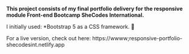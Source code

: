 **This project consists of my final portfolio delivery for the responsive module Front-end Bootcamp SheCodes International.**

I initially used:
*Bootstrap 5 as a CSS framework. 👀

For a live version, check out here: https://wwww;responsive-portfolio-shecodesint.netlify.app
